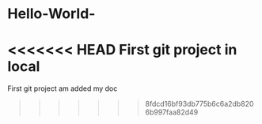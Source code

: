 # Hello-World-
<<<<<<< HEAD
First git project in local
=======
First git project
am added my doc 
>>>>>>> 8fdcd16bf93db775b6c6a2db8206b997faa82d49
